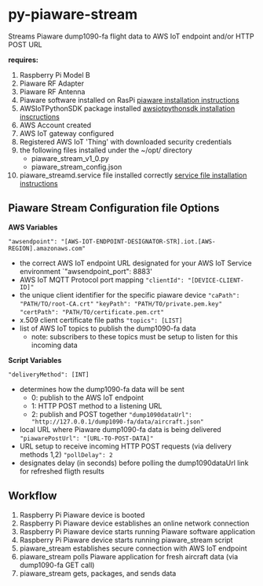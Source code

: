 # py-piaware-stream
Streams Piaware dump1090-fa flight data to AWS IoT endpoint and/or HTTP POST URL

__requires:__
1. Raspberry Pi Model B
1. Piaware RF Adapter
1. Piaware RF Antenna
1. Piaware software installed on RasPi
    [piaware installation instructions](https://flightaware.com/adsb/piaware/install)
1. AWSIoTPythonSDK package installed
    [awsiotpythonsdk installation inscructions](https://pypi.org/project/AWSIoTPythonSDK/)
1. AWS Account created
1. AWS IoT gateway configured
1. Registered AWS IoT 'Thing' with downloaded security credentials
1. the following files installed under the ~/opt/ directory
    - piaware_stream_v1_0.py
    - piaware_stream_config.json
1. piaware_streamd.service file installed correctly
    [service file installation instructions](https://www.raspberrypi.org/documentation/linux/usage/systemd.md)

## Piaware Stream Configuration file Options

__AWS Variables__

`"awsendpoint": "[AWS-IOT-ENDPOINT-DESIGNATOR-STR].iot.[AWS-REGION].amazonaws.com"`
- the correct AWS IoT endpoint URL designated for your AWS IoT Service environment 
`"awsendpoint_port": 8883'
- AWS IoT MQTT Protocol port mapping
`"clientId": "[DEVICE-CLIENT-ID]"`
- the unique client identifier for the specific piaware device
`"caPath": "PATH/TO/root-CA.crt"`
`"keyPath": "PATH/TO/private.pem.key"`
`"certPath": "PATH/TO/certificate.pem.crt"`
- x.509 client certificate file paths
`"topics": [LIST]`
- list of AWS IoT topics to publish the dump1090-fa data
    - note: subscribers to these topics must be setup to listen for this incoming data

__Script Variables__

`"deliveryMethod": [INT]`
- determines how the dump1090-fa data will be sent
    - 0: publish to the AWS IoT endpoint
    - 1: HTTP POST method to a listening URL
    - 2: publish and POST together
`"dump1090dataUrl": "http://127.0.0.1/dump1090-fa/data/aircraft.json"`
- local URL where Piaware dump1090-fa data is being delivered
`"piawarePostUrl": "[URL-TO-POST-DATA]"`
- URL setup to receive incoming HTTP POST requests (via delivery methods 1,2)
`"pollDelay": 2`
- designates delay (in seconds) before polling the dump1090dataUrl link for refreshed fligth results

## Workflow

1. Raspberry Pi Piaware device is booted
1. Raspberry Pi Piaware device establishes an online network connection
1. Raspberry Pi Piaware device starts running Piaware software application
1. Raspberry Pi Piaware device starts running piaware_stream script
1. piaware_stream establishes secure connection with AWS IoT endpoint
1. piaware_stream polls Piaware application for fresh aircraft data (via dump1090-fa GET call)
1. piaware_stream gets, packages, and sends data
